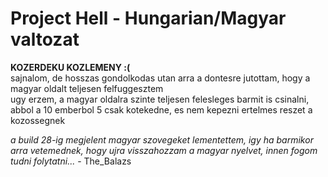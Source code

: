 # Project Hell - Hungarian/Magyar valtozat

**KOZERDEKU KOZLEMENY :(**  
sajnalom, de hosszas gondolkodas utan arra a dontesre jutottam, hogy a magyar oldalt teljesen felfuggesztem  
ugy erzem, a magyar oldalra szinte teljesen felesleges barmit is csinalni, abbol a 10 emberbol 5 csak kotekedne, es nem kepezni ertelmes reszet a kozossegnek  

*a build 28-ig megjelent magyar szovegeket lementettem, igy ha barmikor arra vetemednek, hogy ujra visszahozzam a magyar nyelvet, innen fogom tudni folytatni...*
\- The_Balazs
